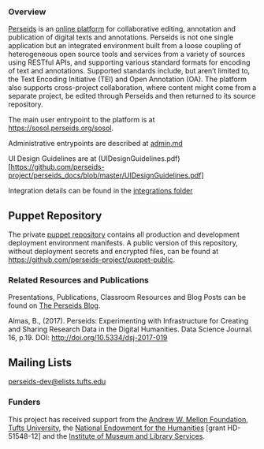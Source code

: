 ### Overview

[Perseids](http://sites.perseids.tufts.edu) is an [online platform](http://sosol.perseids.org/sosol) for collaborative editing, annotation and publication of digital texts and annotations. Perseids is not one single application but an integrated environment built from a loose coupling of heterogeneous open source tools and services from a variety of sources using RESTful APIs, and supporting various standard formats for encoding of text and annotations. Supported standards include, but aren’t limited to, the Text Encoding Initiative (TEI) and Open Annotation (OA).  The platform also supports cross-project collaboration, where content might come from a separate project, be edited through Perseids and then returned to its source repository.

The main user entrypoint to the platform is at https://sosol.perseids.org/sosol.

Administrative entrypoints are described at [admin.md](admin.md)

UI Design Guidelines are at (UIDesignGuidelines.pdf)[https://github.com/perseids-project/perseids_docs/blob/master/UIDesignGuidelines.pdf]

Integration details can be found in the [integrations folder](https://github.com/perseids-project/perseids_docs/tree/master/integrations)

## Puppet Repository

The private [puppet repository](https://github.com/perseids-project/perseids-puppet) contains all production and development deployment environment manifests. A public version of this repository, without deployment secrets and encrypted files, can be found at https://github.com/perseids-project/puppet-public. 

### Related Resources and Publications

Presentations, Publications, Classroom Resources and Blog Posts can be found on [The Perseids Blog](http://sites.tufts.edu/perseids/).

Almas, B., (2017). Perseids: Experimenting with Infrastructure for Creating and Sharing Research Data in the Digital Humanities. Data Science Journal. 16, p.19. DOI: http://doi.org/10.5334/dsj-2017-019

## Mailing Lists

[perseids-dev@elists.tufts.edu](https://elist.tufts.edu/wws/info/perseids-dev)


### Funders
This project has received support from the [Andrew W. Mellon Foundation](http://www.mellon.org/), [Tufts University](http://tufts.edu/), the [National Endowment for the Humanities](http://neh.gov/) [grant HD-51548-12]  and the [Institute of Museum and Library Services](http://imls.gov/).

